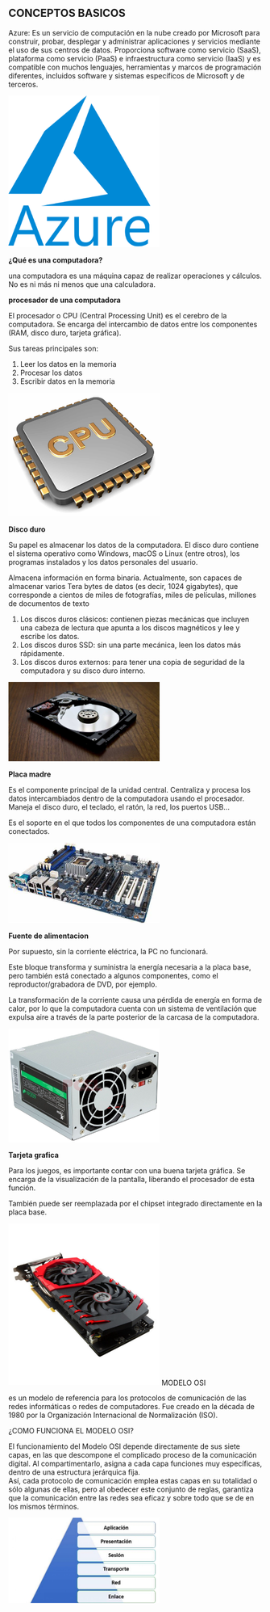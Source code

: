 <h2>CONCEPTOS BASICOS</h2>

Azure: Es un servicio de computación en la nube creado por Microsoft para construir, probar, desplegar y administrar aplicaciones y servicios mediante el uso de sus centros de datos. Proporciona software como servicio (SaaS), plataforma como servicio (PaaS) e infraestructura como servicio (IaaS) y es compatible con muchos lenguajes, herramientas y marcos de programación diferentes, incluidos software y sistemas específicos de Microsoft y de terceros. 

<img src="AZURE.png" width="300">

**¿Qué es una computadora?**

una computadora es una máquina capaz de realizar operaciones y cálculos. No es ni más ni menos que una calculadora.

**procesador de una computadora**

<P>El procesador o CPU (Central Processing Unit) es el cerebro de la computadora. Se encarga del intercambio de datos entre los componentes (RAM, disco duro, tarjeta gráfica).</P>

Sus tareas principales son:

<ol>
<li>Leer los datos en la memoria</li>
<li>Procesar los datos</li>
<li>Escribir datos en la memoria</li>

</ol>

<img src="procesador01.-CPU.jpg" width="300">

<strong>Disco duro</strong>

Su papel es almacenar los datos de la computadora. El disco duro contiene el sistema operativo como Windows, macOS o Linux (entre otros), los programas instalados y los datos personales del usuario.

Almacena información en forma binaria. Actualmente, son capaces de almacenar varios Tera bytes de datos (es decir, 1024 gigabytes), que corresponde a cientos de miles de fotografías, miles de películas, millones de documentos de texto

<ol>
<li>Los discos duros clásicos: contienen piezas mecánicas que incluyen una cabeza de lectura que apunta a los discos magnéticos y lee y escribe los datos.</li>
<li>Los discos duros SSD: sin una parte mecánica, leen los datos más rápidamente.</li>
<li>Los discos duros externos: para tener una copia de seguridad de la computadora y su disco duro interno.</li>

</ol> 

<img src="R64ea8499a62347f686f5206053e31ccb.jpg" width="300">

<strong>Placa madre</strong>



Es el componente principal de la unidad central. Centraliza y procesa los datos intercambiados dentro de la computadora usando el procesador. Maneja el disco duro, el teclado, el ratón, la red, los puertos USB...

Es el soporte en el que todos los componentes de una computadora están conectados.

<img src="placa.jpg" width="300">

<strong>Fuente de alimentacion</strong>

Por supuesto, sin la corriente eléctrica, la PC no funcionará.

Este bloque transforma y suministra la energía necesaria a la placa base, pero también está conectado a algunos componentes, como el reproductor/grabadora de DVD, por ejemplo.

La transformación de la corriente causa una pérdida de energía en forma de calor, por lo que la computadora cuenta con un sistema de ventilación que expulsa aire a través de la parte posterior de la carcasa de la computadora.

<img src="fuente.jpg" width="300">

<strong>Tarjeta grafica</strong>

Para los juegos, es importante contar con una buena tarjeta gráfica. Se encarga de la visualización de la pantalla, liberando el procesador de esta función.

También puede ser reemplazada por el chipset integrado directamente en la placa base.

<img src="grafica.jpg" width="300">
<H> MODELO OSI </H>

<p>
  es un modelo de referencia para los protocolos de comunicación de las redes informáticas o redes de computadores.
  Fue creado en la década de 1980 por la Organización Internacional de Normalización (ISO).
</P>
<H>¿COMO FUNCIONA EL MODELO OSI?</H>
<P>
El funcionamiento del Modelo OSI depende directamente de sus siete capas, en las que descompone el complicado proceso de la comunicación digital. Al compartimentarlo, asigna a cada capa funciones muy específicas, dentro de una estructura jerárquica fija.
<BR>
Así, cada protocolo de comunicación emplea estas capas en su totalidad o sólo algunas de ellas, pero al obedecer este conjunto de reglas, garantiza que la comunicación entre las redes sea eficaz y sobre todo que se de en los mismos términos.
</P>
<img src="capas.jpg" width="300">
